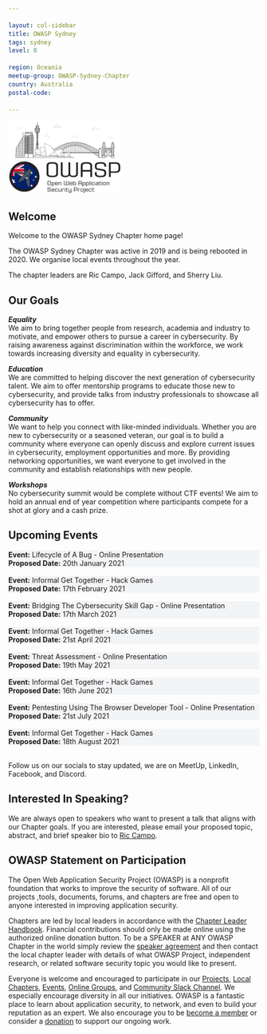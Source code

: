 ```yaml
---

layout: col-sidebar
title: OWASP Sydney
tags: sydney
level: 0

region: Oceania
meetup-group: OWASP-Sydney-Chapter
country: Australia
postal-code:

---
```


<img src="assets/images/logo-syd.png" style="width:45%" class="center">

## Welcome
Welcome to the OWASP Sydney Chapter home page!

The OWASP Sydney Chapter was active in 2019 and is being rebooted in 2020. We organise local events throughout the year.

The chapter leaders are Ric Campo, Jack Gifford, and Sherry Liu.


## Our Goals
***Equality*** <br/>
We aim to bring together people from research, academia and industry to motivate, and empower others to pursue a career in cybersecurity. By raising awareness against discrimination within the workforce, we work towards increasing diversity and equality in cybersecurity.

***Education*** <br/>
We are committed to helping discover the next generation of cybersecurity talent. We aim to offer mentorship programs to educate those new to cybersecurity, and provide talks from industry professionals to showcase all cybersecurity has to offer.

***Community*** <br/>
We want to help you connect with like-minded individuals. Whether you are new to cybersecurity or a seasoned veteran, our goal is to build a community where everyone can openly discuss and explore current issues in cybersecurity, employment opportunities and more. By providing networking opportunities, we want everyone to get involved in the community and establish relationships with new people.

***Workshops*** <br/>
No cybersecurity summit would be complete without CTF events! We aim to hold an annual end of year competition where participants compete for a shot at glory and a cash prize.


## Upcoming Events

<section style='background-color:#f3f4f6;'>
    <strong>Event:</strong> Lifecycle of A Bug - Online Presentation <br/>
    <strong>Proposed Date:</strong> 20th January 2021<br/>
</section><br/>

<section style='background-color:#f3f4f6;'>
    <strong>Event:</strong> Informal Get Together - Hack Games <br/>
    <strong>Proposed Date:</strong> 17th February 2021<br/>
</section><br/>

<section style='background-color:#f3f4f6;'>
    <strong>Event:</strong> Bridging The Cybersecurity Skill Gap - Online Presentation <br/>
    <strong>Proposed Date:</strong> 17th March 2021<br/>
</section><br/>

<section style='background-color:#f3f4f6;'>
    <strong>Event:</strong> Informal Get Together - Hack Games <br/>
    <strong>Proposed Date:</strong> 21st April 2021<br/>
</section><br/>

<section style='background-color:#f3f4f6;'>
    <strong>Event:</strong> Threat Assessment - Online Presentation <br/>
    <strong>Proposed Date:</strong> 19th May 2021<br/>
</section><br/>

<section style='background-color:#f3f4f6;'>
    <strong>Event:</strong> Informal Get Together - Hack Games <br/>
    <strong>Proposed Date:</strong> 16th June 2021<br/>
</section><br/>

<section style='background-color:#f3f4f6;'>
    <strong>Event:</strong> Pentesting Using The Browser Developer Tool - Online Presentation <br/>
    <strong>Proposed Date:</strong> 21st July 2021<br/>
</section><br/>

<section style='background-color:#f3f4f6;'>
    <strong>Event:</strong> Informal Get Together - Hack Games <br/>
    <strong>Proposed Date:</strong> 18th August 2021<br/>
</section><br/>


Follow us on our socials to stay updated, we are on MeetUp, LinkedIn, Facebook, and Discord.


## Interested In Speaking?
We are always open to speakers who want to present a talk that aligns with our Chapter goals. If you are interested, please email your proposed topic, abstract, and brief speaker bio to [Ric Campo](mailto:ric.campo@owasp.org).


## OWASP Statement on Participation
The Open Web Application Security Project (OWASP) is a nonprofit foundation that works to improve the security of software. All of our projects ,tools, documents, forums, and chapters are free and open to anyone interested in improving application security.

Chapters are led by local leaders in accordance with the [Chapter Leader Handbook](/www-policy/rules-of-procedure/chapter-handbook). Financial contributions should only be made online using the authorized online donation button. To be a SPEAKER at ANY OWASP Chapter in the world simply review the [speaker agreement](/www-policy/speaker-agreement) and then contact the local chapter leader with details of what OWASP Project, independent research, or related software security topic you would like to present.

Everyone is welcome and encouraged to participate in our [Projects](/projects), [Local Chapters](/chapters), [Events](/events), [Online Groups](https://groups.google.com/a/owasp.com/), and [Community Slack Channel](https://owasp.slack.com/). We especially encourage diversity in all our initiatives. OWASP is a fantastic place to learn about application security, to network, and even to build your reputation as an expert. We also encourage you to be [become a member](/membership) or consider a [donation](/donate) to support our ongoing work.
